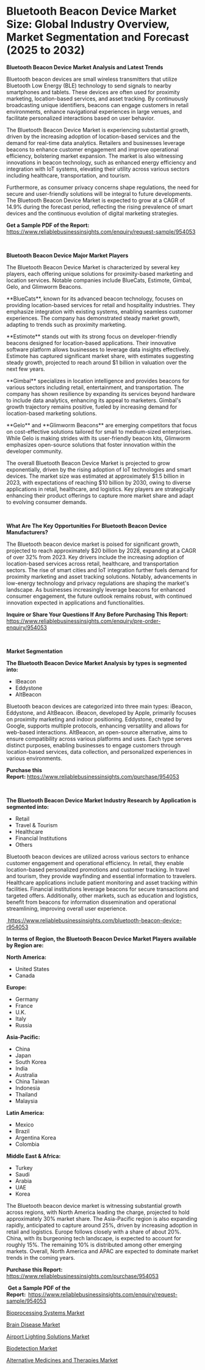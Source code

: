 <p><h1>Bluetooth Beacon Device Market Size: Global Industry Overview, Market Segmentation and Forecast (2025 to 2032)</h1></p><p><strong>Bluetooth Beacon Device Market Analysis and Latest Trends</strong></p>
<p><p>Bluetooth beacon devices are small wireless transmitters that utilize Bluetooth Low Energy (BLE) technology to send signals to nearby smartphones and tablets. These devices are often used for proximity marketing, location-based services, and asset tracking. By continuously broadcasting unique identifiers, beacons can engage customers in retail environments, enhance navigational experiences in large venues, and facilitate personalized interactions based on user behavior.</p><p>The Bluetooth Beacon Device Market is experiencing substantial growth, driven by the increasing adoption of location-based services and the demand for real-time data analytics. Retailers and businesses leverage beacons to enhance customer engagement and improve operational efficiency, bolstering market expansion. The market is also witnessing innovations in beacon technology, such as enhanced energy efficiency and integration with IoT systems, elevating their utility across various sectors including healthcare, transportation, and tourism.</p><p>Furthermore, as consumer privacy concerns shape regulations, the need for secure and user-friendly solutions will be integral to future developments. The Bluetooth Beacon Device Market is expected to grow at a CAGR of 14.9% during the forecast period, reflecting the rising prevalence of smart devices and the continuous evolution of digital marketing strategies.</p></p>
<p><strong>Get a Sample PDF of the Report:&nbsp;</strong> <a href="https://www.reliablebusinessinsights.com/enquiry/request-sample/954053?utm_campaign=1847&utm_medium=2&utm_source=Github&utm_content=ia&utm_term=07032025&utm_id=bluetooth-beacon-device">https://www.reliablebusinessinsights.com/enquiry/request-sample/954053</a></p>
<p>&nbsp;</p>
<p><strong>Bluetooth Beacon Device Major Market Players</strong></p>
<p><p>The Bluetooth Beacon Device Market is characterized by several key players, each offering unique solutions for proximity-based marketing and location services. Notable companies include BlueCats, Estimote, Gimbal, Gelo, and Glimworm Beacons.</p><p>**BlueCats**, known for its advanced beacon technology, focuses on providing location-based services for retail and hospitality industries. They emphasize integration with existing systems, enabling seamless customer experiences. The company has demonstrated steady market growth, adapting to trends such as proximity marketing.</p><p>**Estimote** stands out with its strong focus on developer-friendly beacons designed for location-based applications. Their innovative software platform allows businesses to leverage data insights effectively. Estimote has captured significant market share, with estimates suggesting steady growth, projected to reach around $1 billion in valuation over the next few years.</p><p>**Gimbal** specializes in location intelligence and provides beacons for various sectors including retail, entertainment, and transportation. The company has shown resilience by expanding its services beyond hardware to include data analytics, enhancing its appeal to marketers. Gimbal's growth trajectory remains positive, fueled by increasing demand for location-based marketing solutions.</p><p>**Gelo** and **Glimworm Beacons** are emerging competitors that focus on cost-effective solutions tailored for small to medium-sized enterprises. While Gelo is making strides with its user-friendly beacon kits, Glimworm emphasizes open-source solutions that foster innovation within the developer community.</p><p>The overall Bluetooth Beacon Device Market is projected to grow exponentially, driven by the rising adoption of IoT technologies and smart devices. The market size was estimated at approximately $1.5 billion in 2023, with expectations of reaching $10 billion by 2030, owing to diverse applications in retail, healthcare, and logistics. Key players are strategically enhancing their product offerings to capture more market share and adapt to evolving consumer demands.</p></p>
<p>&nbsp;</p>
<p><strong>What Are The Key Opportunities For Bluetooth Beacon Device Manufacturers?</strong></p>
<p><p>The Bluetooth beacon device market is poised for significant growth, projected to reach approximately $20 billion by 2028, expanding at a CAGR of over 32% from 2023. Key drivers include the increasing adoption of location-based services across retail, healthcare, and transportation sectors. The rise of smart cities and IoT integration further fuels demand for proximity marketing and asset tracking solutions. Notably, advancements in low-energy technology and privacy regulations are shaping the market's landscape. As businesses increasingly leverage beacons for enhanced consumer engagement, the future outlook remains robust, with continued innovation expected in applications and functionalities.</p></p>
<p><strong>Inquire or Share Your Questions If Any Before Purchasing This Report:</strong> <a href="https://www.reliablebusinessinsights.com/enquiry/pre-order-enquiry/954053?utm_campaign=1847&utm_medium=2&utm_source=Github&utm_content=ia&utm_term=07032025&utm_id=bluetooth-beacon-device">https://www.reliablebusinessinsights.com/enquiry/pre-order-enquiry/954053</a></p>
<p>&nbsp;</p>
<p><strong>Market Segmentation</strong></p>
<p><strong>The Bluetooth Beacon Device Market Analysis by types is segmented into:</strong></p>
<p><ul><li>IBeacon</li><li>Eddystone</li><li>AltBeacon</li></ul></p>
<p><p>Bluetooth beacon devices are categorized into three main types: iBeacon, Eddystone, and AltBeacon. iBeacon, developed by Apple, primarily focuses on proximity marketing and indoor positioning. Eddystone, created by Google, supports multiple protocols, enhancing versatility and allows for web-based interactions. AltBeacon, an open-source alternative, aims to ensure compatibility across various platforms and uses. Each type serves distinct purposes, enabling businesses to engage customers through location-based services, data collection, and personalized experiences in various environments.</p></p>
<p><strong>Purchase this Report:&nbsp;</strong><a href="https://www.reliablebusinessinsights.com/purchase/954053?utm_campaign=1847&utm_medium=2&utm_source=Github&utm_content=ia&utm_term=07032025&utm_id=bluetooth-beacon-device">https://www.reliablebusinessinsights.com/purchase/954053</a></p>
<p>&nbsp;</p>
<p><strong>The Bluetooth Beacon Device Market Industry Research by Application is segmented into:</strong></p>
<p><ul><li>Retail</li><li>Travel & Tourism</li><li>Healthcare</li><li>Financial Institutions</li><li>Others</li></ul></p>
<p><p>Bluetooth beacon devices are utilized across various sectors to enhance customer engagement and operational efficiency. In retail, they enable location-based personalized promotions and customer tracking. In travel and tourism, they provide wayfinding and essential information to travelers. Healthcare applications include patient monitoring and asset tracking within facilities. Financial institutions leverage beacons for secure transactions and targeted offers. Additionally, other markets, such as education and logistics, benefit from beacons for information dissemination and operational streamlining, improving overall user experience.</p></p>
<p><a href="https://www.reliablebusinessinsights.com/bluetooth-beacon-device-r954053?utm_campaign=1847&utm_medium=2&utm_source=Github&utm_content=ia&utm_term=07032025&utm_id=bluetooth-beacon-device">&nbsp;https://www.reliablebusinessinsights.com/bluetooth-beacon-device-r954053</a></p>
<p><strong>In terms of Region, the Bluetooth Beacon Device Market Players available by Region are:</strong></p>
<p>
    <p> <strong> North America: </strong>
        <ul>
            <li>United States</li>
            <li>Canada</li>
        </ul>
        </p> 
    <p> <strong> Europe: </strong>
        <ul>
            <li>Germany</li>
            <li>France</li>
            <li>U.K.</li>
            <li>Italy</li>
            <li>Russia</li>
        </ul>
        </p> 
    <p> <strong> Asia-Pacific: </strong>
        <ul>
            <li>China</li>
            <li>Japan</li>
            <li>South Korea</li>
            <li>India</li>
            <li>Australia</li>
            <li>China Taiwan</li>
            <li>Indonesia</li>
            <li>Thailand</li>
            <li>Malaysia</li>
        </ul>
        </p> 
    <p> <strong> Latin America: </strong>
        <ul>
            <li>Mexico</li>
            <li>Brazil</li>
            <li>Argentina Korea</li>
            <li>Colombia</li>
        </ul>
        </p> 
    <p> <strong> Middle East & Africa: </strong>
        <ul>
            <li>Turkey</li>
            <li>Saudi</li>
            <li>Arabia</li>
            <li>UAE</li>
            <li>Korea</li>
        </ul>
    </p>
    </p>
<p><p>The Bluetooth beacon device market is witnessing substantial growth across regions, with North America leading the charge, projected to hold approximately 30% market share. The Asia-Pacific region is also expanding rapidly, anticipated to capture around 25%, driven by increasing adoption in retail and logistics. Europe follows closely with a share of about 20%. China, with its burgeoning tech landscape, is expected to account for roughly 15%. The remaining 10% is distributed among other emerging markets. Overall, North America and APAC are expected to dominate market trends in the coming years.</p></p>
<p><strong>Purchase this Report: </strong><a href="https://www.reliablebusinessinsights.com/purchase/954053?utm_campaign=1847&utm_medium=2&utm_source=Github&utm_content=ia&utm_term=07032025&utm_id=bluetooth-beacon-device">https://www.reliablebusinessinsights.com/purchase/954053</a></p>
<p>&nbsp;<strong>Get a Sample PDF of the Report:&nbsp;&nbsp;</strong><a href="https://www.reliablebusinessinsights.com/enquiry/request-sample/954053?utm_campaign=1847&utm_medium=2&utm_source=Github&utm_content=ia&utm_term=07032025&utm_id=bluetooth-beacon-device">https://www.reliablebusinessinsights.com/enquiry/request-sample/954053</a></p>
<p><strong></strong></p>
<p><p><a href="https://github.com/joubehobock75/Market-Research-Report-List-1/blob/main/bioprocessing-systems-market.md?utm_campaign=1847&utm_medium=2&utm_source=Github&utm_content=ia&utm_term=07032025&utm_id=bluetooth-beacon-device">Bioprocessing Systems Market</a></p><p><a href="https://github.com/ozolsgasko02/Market-Research-Report-List-1/blob/main/brain-disease-market.md?utm_campaign=1847&utm_medium=2&utm_source=Github&utm_content=ia&utm_term=07032025&utm_id=bluetooth-beacon-device">Brain Disease Market</a></p><p><a href="https://github.com/vigatoimrene04/Market-Research-Report-List-1/blob/main/airport-lighting-solutions-market.md?utm_campaign=1847&utm_medium=2&utm_source=Github&utm_content=ia&utm_term=07032025&utm_id=bluetooth-beacon-device">Airport Lighting Solutions Market</a></p><p><a href="https://github.com/supashcriana/Market-Research-Report-List-1/blob/main/biodetection-market.md?utm_campaign=1847&utm_medium=2&utm_source=Github&utm_content=ia&utm_term=07032025&utm_id=bluetooth-beacon-device">Biodetection Market</a></p><p><a href="https://github.com/gasiorgary79/Market-Research-Report-List-1/blob/main/alternative-medicines-and-therapies-market.md?utm_campaign=1847&utm_medium=2&utm_source=Github&utm_content=ia&utm_term=07032025&utm_id=bluetooth-beacon-device">Alternative Medicines and Therapies Market</a></p></p>
